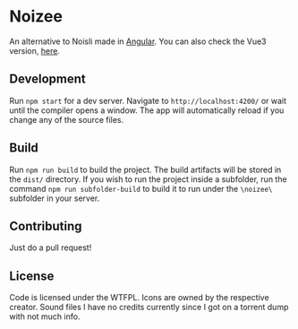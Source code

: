 # Noizee

An alternative to Noisli made in [Angular](https://github.com/angular/angular-cli). You can also check the Vue3 version, [here](https://github.com/pedroCX486/noizee-vue3/).

## Development

Run `npm start` for a dev server. Navigate to `http://localhost:4200/` or wait until the compiler opens a window. The app will automatically reload if you change any of the source files.

## Build

Run `npm run build` to build the project. The build artifacts will be stored in the `dist/` directory. If you wish to run the project inside a subfolder, run the command `npm run subfolder-build` to build it to run under the `\noizee\` subfolder in your server.

## Contributing

Just do a pull request!

## License

Code is licensed under the WTFPL. Icons are owned by the respective creator. Sound files I have no credits currently since I got on a torrent dump with not much info.
